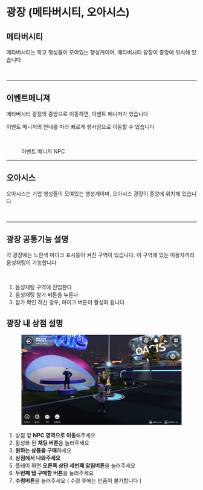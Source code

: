 # 광장 (메타버시티, 오아시스)

## 메타버시티&#x20;

메타버시티는 학교 행성들이 모여있는 행성계이며, 메타버시티 광장이 중앙에 위치해 있습니다&#x20;

<figure><img src="../.gitbook/assets/스크린샷 2023-11-28 오후 2.48.50.png" alt=""><figcaption></figcaption></figure>

***

## 이벤트메니져

메타버시티 광장의 중앙으로 이동하면, 이벤트 메니저가 있습니다&#x20;

이벤트 메니저의 안내를 따라 빠르게 행사장으로 이동할 수 있습니다&#x20;

<figure><img src="../.gitbook/assets/스크린샷 2023-11-28 오후 2.50.58.png" alt=""><figcaption><p>이벤트 메니저 NPC</p></figcaption></figure>

&#x20;

***

## 오아시스&#x20;

오아시스는 기업 행성들이 모여있는 행성계이며, 오아시스 광장이 중앙에 위치해 있습니다&#x20;

<figure><img src="../.gitbook/assets/스크린샷 2023-11-28 오후 2.41.46.png" alt=""><figcaption></figcaption></figure>





***

## 광장 공통기능 설명

각 광장에는 노란색 마이크 표시등이 켜진 구역이 있습니다. 이 구역에 있는 이용자끼리 음성채팅이 가능합니다 &#x20;

<figure><img src="../.gitbook/assets/스크린샷 2023-11-28 오후 2.46.58.png" alt=""><figcaption></figcaption></figure>

1. 음성채팅 구역에 진입한다&#x20;
2. 음성채팅 참가 버튼을 누른다&#x20;
3. 참가 확인 하신 경우, 마이크 버튼이 활성화 됩니다&#x20;

## 광장 내 상점 설명

<figure><img src="../.gitbook/assets/shop.png" alt=""><figcaption></figcaption></figure>

1. 상점 앞 **NPC 영역으로 이동**해주세요
2. 활성화 된 **채팅 버튼**을 눌러주세요&#x20;
3. **원하는 상품을 구매**하세요&#x20;
4. **상점에서 나와주세요**
5. 플레이 화면 **오른쪽 상단 세번째 알림버튼**을 눌러주세요&#x20;
6. **두번째 탭 구매함 버튼**을 눌러주세요&#x20;
7. **수령버튼**을 눌러주세요 ( 수령 후에는 반품이 불가합니다 )



